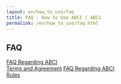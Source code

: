 ```yaml
---
layout: en/how_to_use/faq
title: FAQ - How to Use ABCI | ABCI
permalink: /en/how_to_use/faq.html
---
```


<h2 class="h2">FAQ</h2>

<div class="cf">
<a href="./yakkan.html" class="box_menu2">FAQ Regarding ABCI<br />Terms and Agreement</a>
<a href="./kiyaku.html" class="box_menu2">FAQ Regarding ABCI<br />Rules</a>
</div>

